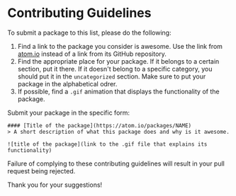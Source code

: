 # Contributing Guidelines

To submit a package to this list, please do the following:

1. Find a link to the package you consider is awesome. Use the link from [atom.io](https://atom.io/) instead of a link from its GitHub repository.
2. Find the appropriate place for your package. If it belongs to a certain section, put it there. If it doesn't belong to a specific category, you should put it in the `uncategorized` section. Make sure to put your package in the alphabetical odrer.
3. If possible, find a `.gif` animation that displays the functionality of the package.
 
Submit your package in the specific form:

```gfm
#### [Title of the package](https://atom.io/packages/NAME)
> A short description of what this package does and why is it awesome.

![title of the package](link to the .gif file that explains its functionality)
```

Failure of complying to these contributing guidelines will result in your pull request being rejected.

Thank you for your suggestions!
